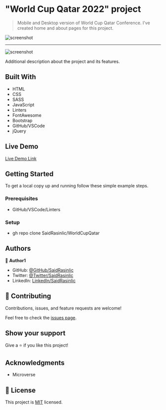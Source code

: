 # "World Cup Qatar 2022" project

> Mobile and Desktop version of World Cup Qatar Conference. I've created home and about pages for this project.

![screenshot](.../resources/img/./Mobile-WWC.png) <hr/>
![screenshot](.../resources/img/./Desktop-WWC.png)

Additional description about the project and its features.

## Built With

- HTML
- CSS
- SASS
- JavaScript
- Linters
- FontAwesome
- Bootstrap
- GitHub/VSCode
- jQuery

## Live Demo

[Live Demo Link](https://saidrasinlic.github.io/WorldCupQatar/)

## Getting Started

To get a local copy up and running follow these simple example steps.

### Prerequisites

- GitHub/VSCode/Linters

### Setup

- gh repo clone SaidRasinlic/WorldCupQatar

## Authors

👤 **Author1**

- GitHub: [@GitHub/SaidRasinlic](https://twitter.com/SaidRasinlic)
- Twitter: [@Twitter/SaidRasinlic](https://twitter.com/SaidRasinlic)
- LinkedIn: [LinkedIn/SaidRasinlic](https://www.linkedin.com/in/saidrasinlic)

## 🤝 Contributing

Contributions, issues, and feature requests are welcome!

Feel free to check the [issues page](../../issues/).

## Show your support

Give a ⭐️ if you like this project!

## Acknowledgments

- Microverse 

## 📝 License

This project is [MIT](LICENSE) licensed.
